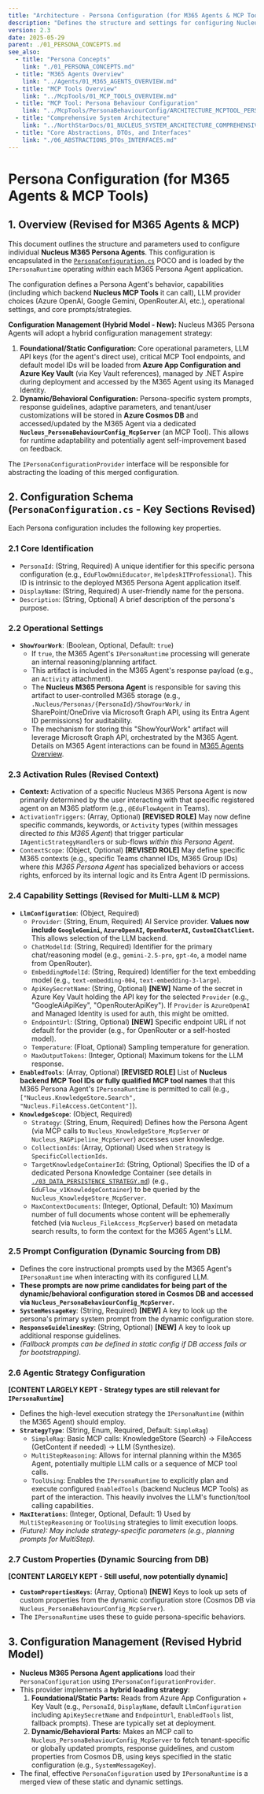 ```yaml
---
title: "Architecture - Persona Configuration (for M365 Agents & MCP Tools)"
description: "Defines the structure and settings for configuring Nucleus M365 Persona Agents, including multi-LLM provider support and dynamic/behavioral configurations."
version: 2.3
date: 2025-05-29
parent: ./01_PERSONA_CONCEPTS.md
see_also:
  - title: "Persona Concepts"
    link: "./01_PERSONA_CONCEPTS.md"
  - title: "M365 Agents Overview"
    link: "../Agents/01_M365_AGENTS_OVERVIEW.md"
  - title: "MCP Tools Overview"
    link: "../McpTools/01_MCP_TOOLS_OVERVIEW.md"
  - title: "MCP Tool: Persona Behaviour Configuration"
    link: "../McpTools/PersonaBehaviourConfig/ARCHITECTURE_MCPTOOL_PERSONA_BEHAVIOUR_CONFIG.md"
  - title: "Comprehensive System Architecture"
    link: "../NorthStarDocs/01_NUCLEUS_SYSTEM_ARCHITECTURE_COMPREHENSIVE_GUIDE.md"
  - title: "Core Abstractions, DTOs, and Interfaces"
    link: "./06_ABSTRACTIONS_DTOs_INTERFACES.md"
---
```


# Persona Configuration (for M365 Agents & MCP Tools)

## 1. Overview (Revised for M365 Agents & MCP)

This document outlines the structure and parameters used to configure individual **Nucleus M365 Persona Agents**. This configuration is encapsulated in the [`PersonaConfiguration.cs`](../../../src/Nucleus.Abstractions/Models/Configuration/PersonaConfiguration.cs) POCO and is loaded by the `IPersonaRuntime` operating *within* each M365 Persona Agent application.

The configuration defines a Persona Agent's behavior, capabilities (including which backend **Nucleus MCP Tools** it can call), LLM provider choices (Azure OpenAI, Google Gemini, OpenRouter.AI, etc.), operational settings, and core prompts/strategies.

**Configuration Management (Hybrid Model - New):**
Nucleus M365 Persona Agents will adopt a hybrid configuration management strategy:
1.  **Foundational/Static Configuration:** Core operational parameters, LLM API keys (for the agent's direct use), critical MCP Tool endpoints, and default model IDs will be loaded from **Azure App Configuration and Azure Key Vault** (via Key Vault references), managed by .NET Aspire during deployment and accessed by the M365 Agent using its Managed Identity.
2.  **Dynamic/Behavioral Configuration:** Persona-specific system prompts, response guidelines, adaptive parameters, and tenant/user customizations will be stored in **Azure Cosmos DB** and accessed/updated by the M365 Agent via a dedicated **`Nucleus_PersonaBehaviourConfig_McpServer`** (an MCP Tool). This allows for runtime adaptability and potentially agent self-improvement based on feedback.

The `IPersonaConfigurationProvider` interface will be responsible for abstracting the loading of this merged configuration.

## 2. Configuration Schema (`PersonaConfiguration.cs` - Key Sections Revised)

Each Persona configuration includes the following key properties.

### 2.1 Core Identification

*   `PersonaId`: (String, Required) A unique identifier for this specific persona configuration (e.g., `EduFlowOmniEducator`, `HelpdeskITProfessional`). This ID is intrinsic to the deployed M365 Persona Agent application itself.
*   `DisplayName`: (String, Required) A user-friendly name for the persona.
*   `Description`: (String, Optional) A brief description of the persona's purpose.

### 2.2 Operational Settings

*   **`ShowYourWork`**: (Boolean, Optional, Default: `true`)
    *   If `true`, the M365 Agent's `IPersonaRuntime` processing will generate an internal reasoning/planning artifact.
    *   This artifact is included in the M365 Agent's response payload (e.g., an `Activity` attachment).
    *   The **Nucleus M365 Persona Agent** is responsible for saving this artifact to user-controlled M365 storage (e.g., `.Nucleus/Personas/{PersonaId}/ShowYourWork/` in SharePoint/OneDrive via Microsoft Graph API, using its Entra Agent ID permissions) for auditability.
    *   The mechanism for storing this "ShowYourWork" artifact will leverage Microsoft Graph API, orchestrated by the M365 Agent. Details on M365 Agent interactions can be found in [M365 Agents Overview](../Agents/01_M365_AGENTS_OVERVIEW.md).

### 2.3 Activation Rules (Revised Context)

*   **Context:** Activation of a specific Nucleus M365 Persona Agent is now primarily determined by the user interacting with that specific registered agent on an M365 platform (e.g., `@EduFlowAgent` in Teams).
*   `ActivationTriggers`: (Array<String>, Optional) **[REVISED ROLE]** May now define specific commands, keywords, or `Activity` types (within messages directed *to this M365 Agent*) that trigger particular `IAgenticStrategyHandler`s or sub-flows *within this Persona Agent*.
*   `ContextScope`: (Object, Optional) **[REVISED ROLE]** May define specific M365 contexts (e.g., specific Teams channel IDs, M365 Group IDs) where *this M365 Persona Agent* has specialized behaviors or access rights, enforced by its internal logic and its Entra Agent ID permissions.

### 2.4 Capability Settings (Revised for Multi-LLM & MCP)

*   **`LlmConfiguration`**: (Object, Required)
    *   `Provider`: (String, Enum, Required) AI Service provider. **Values now include `GoogleGemini`, `AzureOpenAI`, `OpenRouterAI`, `CustomIChatClient`.** This allows selection of the LLM backend.
    *   `ChatModelId`: (String, Required) Identifier for the primary chat/reasoning model (e.g., `gemini-2.5-pro`, `gpt-4o`, a model name from OpenRouter).
    *   `EmbeddingModelId`: (String, Required) Identifier for the text embedding model (e.g., `text-embedding-004`, `text-embedding-3-large`).
    *   `ApiKeySecretName`: (String, Optional) **[NEW]** Name of the secret in Azure Key Vault holding the API key for the selected `Provider` (e.g., "GoogleAiApiKey", "OpenRouterApiKey"). If `Provider` is `AzureOpenAI` and Managed Identity is used for auth, this might be omitted.
    *   `EndpointUrl`: (String, Optional) **[NEW]** Specific endpoint URL if not default for the provider (e.g., for OpenRouter or a self-hosted model).
    *   `Temperature`: (Float, Optional) Sampling temperature for generation.
    *   `MaxOutputTokens`: (Integer, Optional) Maximum tokens for the LLM response.
*   **`EnabledTools`**: (Array<String>, Optional) **[REVISED ROLE]** List of **Nucleus backend MCP Tool IDs or fully qualified MCP tool names** that this M365 Persona Agent's `IPersonaRuntime` is permitted to call (e.g., `["Nucleus.KnowledgeStore.Search", "Nucleus.FileAccess.GetContent"]`).
*   **`KnowledgeScope`**: (Object, Required)
    *   `Strategy`: (String, Enum, Required) Defines how the Persona Agent (via MCP calls to `Nucleus_KnowledgeStore_McpServer` or `Nucleus_RAGPipeline_McpServer`) accesses user knowledge.
    *   `CollectionIds`: (Array<String>, Optional) Used when `Strategy` is `SpecificCollectionIds`.
    *   `TargetKnowledgeContainerId`: (String, Optional) Specifies the ID of a dedicated Persona Knowledge Container (see details in [`./03_DATA_PERSISTENCE_STRATEGY.md`](./03_DATA_PERSISTENCE_STRATEGY.md)) (e.g., `EduFlow_v1KnowledgeContainer`) to be queried by the `Nucleus_KnowledgeStore_McpServer`.
    *   `MaxContextDocuments`: (Integer, Optional, Default: 10) Maximum number of full documents whose content will be ephemerally fetched (via `Nucleus_FileAccess_McpServer`) based on metadata search results, to form the context for the M365 Agent's LLM.

### 2.5 Prompt Configuration (Dynamic Sourcing from DB)

*   Defines the core instructional prompts used by the M365 Agent's `IPersonaRuntime` when interacting with its configured LLM.
*   **These prompts are now prime candidates for being part of the dynamic/behavioral configuration stored in Cosmos DB and accessed via `Nucleus_PersonaBehaviourConfig_McpServer`.**
*   **`SystemMessageKey`**: (String, Required) **[NEW]** A key to look up the persona's primary system prompt from the dynamic configuration store.
*   **`ResponseGuidelinesKey`**: (String, Optional) **[NEW]** A key to look up additional response guidelines.
*   *(Fallback prompts can be defined in static config if DB access fails or for bootstrapping).*

### 2.6 Agentic Strategy Configuration

**[CONTENT LARGELY KEPT - Strategy types are still relevant for `IPersonaRuntime`]**
*   Defines the high-level execution strategy the `IPersonaRuntime` (within the M365 Agent) should employ.
*   **`StrategyType`**: (String, Enum, Required, Default: `SimpleRag`)
    *   `SimpleRag`: Basic MCP calls: KnowledgeStore (Search) -> FileAccess (GetContent if needed) -> LLM (Synthesize).
    *   `MultiStepReasoning`: Allows for internal planning within the M365 Agent, potentially multiple LLM calls or a sequence of MCP tool calls.
    *   `ToolUsing`: Enables the `IPersonaRuntime` to explicitly plan and execute configured `EnabledTools` (backend Nucleus MCP Tools) as part of the interaction. This heavily involves the LLM's function/tool calling capabilities.
*   **`MaxIterations`**: (Integer, Optional, Default: 1) Used by `MultiStepReasoning` or `ToolUsing` strategies to limit execution loops.
*   *(Future): May include strategy-specific parameters (e.g., planning prompts for MultiStep).* 

### 2.7 Custom Properties (Dynamic Sourcing from DB)

**[CONTENT LARGELY KEPT - Still useful, now potentially dynamic]**
*   **`CustomPropertiesKeys`**: (Array<String>, Optional) **[NEW]** Keys to look up sets of custom properties from the dynamic configuration store (Cosmos DB via `Nucleus_PersonaBehaviourConfig_McpServer`).
*   The `IPersonaRuntime` uses these to guide persona-specific behaviors.

## 3. Configuration Management (Revised Hybrid Model)

*   **Nucleus M365 Persona Agent applications** load their `PersonaConfiguration` using `IPersonaConfigurationProvider`.
*   This provider implements a **hybrid loading strategy**:
    1.  **Foundational/Static Parts:** Reads from Azure App Configuration + Key Vault (e.g., `PersonaId`, `DisplayName`, default `LlmConfiguration` including `ApiKeySecretName` and `EndpointUrl`, `EnabledTools` list, fallback prompts). These are typically set at deployment.
    2.  **Dynamic/Behavioral Parts:** Makes an MCP call to `Nucleus_PersonaBehaviourConfig_McpServer` to fetch tenant-specific or globally updated prompts, response guidelines, and custom properties from Cosmos DB, using keys specified in the static configuration (e.g., `SystemMessageKey`).
*   The final, effective `PersonaConfiguration` used by `IPersonaRuntime` is a merged view of these static and dynamic settings.
